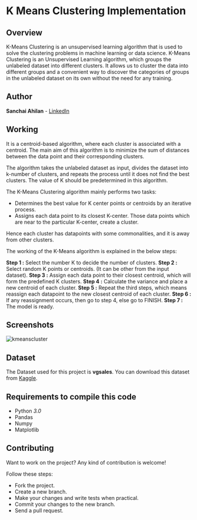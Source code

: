 # K Means Clustering Implementation


## Overview
K-Means Clustering is an unsupervised learning algorithm that is used to solve the clustering problems in machine learning or data science. K-Means Clustering is an Unsupervised Learning algorithm, which groups the unlabeled dataset into different clusters. It allows us to cluster the data into different groups and a convenient way to discover the categories of groups in the unlabeled dataset on its own without the need for any training.


## Author
**Sanchai Ahilan** - [LinkedIn](https://www.linkedin.com/in/sanchai-ahilan-j-k-812953222/)


## Working
It is a centroid-based algorithm, where each cluster is associated with a centroid. The main aim of this algorithm is to minimize the sum of distances between the data point and their corresponding clusters.

The algorithm takes the unlabeled dataset as input, divides the dataset into k-number of clusters, and repeats the process until it does not find the best clusters. The value of K should be predetermined in this algorithm.

The K-Means Clustering algorithm mainly performs two tasks:
* Determines the best value for K center points or centroids by an iterative process.
* Assigns each data point to its closest K-center. Those data points which are near to the particular K-center, create a cluster.

Hence each cluster has datapoints with some commonalities, and it is away from other clusters.

The working of the K-Means algorithm is explained in the below steps:

**Step 1 :** Select the number K to decide the number of clusters.
**Step 2 :** Select random K points or centroids. (It can be other from the input dataset).
**Step 3 :** Assign each data point to their closest centroid, which will form the predefined K clusters.
**Step 4 :** Calculate the variance and place a new centroid of each cluster.
**Step 5 :** Repeat the third steps, which means reassign each datapoint to the new closest centroid of each cluster.
**Step 6 :** If any reassignment occurs, then go to step 4, else go to FINISH.
**Step 7 :** The model is ready.


## Screenshots
![kmeanscluster](https://user-images.githubusercontent.com/89059194/146176392-62c89baa-27d4-49c3-b805-4695534f976b.png)


## Dataset
The Dataset used for this project is **vgsales**.
You can download this dataset from [Kaggle](https://www.kaggle.com/kedokedokedo/vgsales).


## Requirements to compile this code
* Python *3.0*
* Pandas
* Numpy
* Matplotlib


## Contributing
Want to work on the project? Any kind of contribution is welcome!

Follow these steps:
* Fork the project.
* Create a new branch.
* Make your changes and write tests when practical.
* Commit your changes to the new branch.
* Send a pull request.
